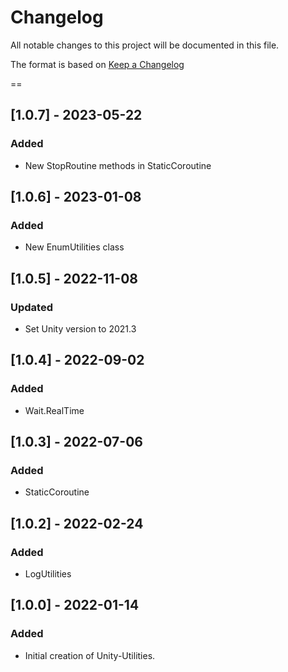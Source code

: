 # Changelog
All notable changes to this project will be documented in this file.

The format is based on [Keep a Changelog](https://keepachangelog.com/en/1.0.0/)

==
## [1.0.7] - 2023-05-22
### Added
- New StopRoutine methods in StaticCoroutine

## [1.0.6] - 2023-01-08
### Added
- New EnumUtilities class

## [1.0.5] - 2022-11-08
### Updated
- Set Unity version to 2021.3

## [1.0.4] - 2022-09-02
### Added
- Wait.RealTime

## [1.0.3] - 2022-07-06
### Added
- StaticCoroutine

## [1.0.2] - 2022-02-24
### Added
- LogUtilities

## [1.0.0] - 2022-01-14
### Added
- Initial creation of Unity-Utilities.